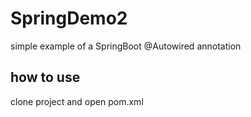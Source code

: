 # SpringDemo2

simple example of a SpringBoot @Autowired annotation

## how to use

clone project and open pom.xml
